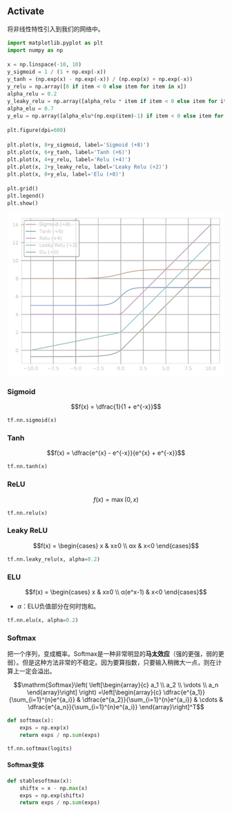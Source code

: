 ## Activate

将非线性特性引入到我们的网络中。

```py
import matplotlib.pyplot as plt
import numpy as np

x = np.linspace(-10, 10)
y_sigmoid = 1 / (1 + np.exp(-x))
y_tanh = (np.exp(x) - np.exp(-x)) / (np.exp(x) + np.exp(-x))
y_relu = np.array([0 if item < 0 else item for item in x])
alpha_relu = 0.2
y_leaky_relu = np.array([alpha_relu * item if item < 0 else item for item in x])
alpha_elu = 0.7
y_elu = np.array([alpha_elu*(np.exp(item)-1) if item < 0 else item for item in x])

plt.figure(dpi=600)

plt.plot(x, 8+y_sigmoid, label='Sigmoid (+8)')
plt.plot(x, 6+y_tanh, label='Tanh (+6)')
plt.plot(x, 4+y_relu, label='Relu (+4)')
plt.plot(x, 2+y_leaky_relu, label='Leaky Relu (+2)')
plt.plot(x, 0+y_elu, label='Elu (+0)')

plt.grid()
plt.legend()
plt.show()
```

![activate](./images/activate.png)

### Sigmoid

$$f(x) = \dfrac{1}{1 + e^{-x}}$$

```py
tf.nn.sigmoid(x)
```

### Tanh

$$f(x) = \dfrac{e^{x} - e^{-x}}{e^{x} + e^{-x}}$$

```py
tf.nn.tanh(x)
```

### ReLU

$$f(x) = \max(0, x)$$

```py
tf.nn.relu(x)
```

### Leaky ReLU

$$f(x) = \begin{cases}
    x   & x≥0
\\  αx  & x<0
\end{cases}$$

```py
tf.nn.leaky_relu(x, alpha=0.2)
```

### ELU

$$f(x) = \begin{cases}
    x           & x≥0
\\  α(e^x-1)    & x<0
\end{cases}$$

- $α$：ELU负值部分在何时饱和。

```py
tf.nn.elu(x, alpha=0.2)
```

### Softmax

把一个序列，变成概率。Softmax是一种非常明显的**马太效应**（强的更强，弱的更弱）。但是这种方法非常的不稳定。因为要算指数，只要输入稍微大一点，则在计算上一定会溢出。

$$\mathrm{Softmax}\left(
    \left[\begin{array}{c} a_1 \\ a_2 \\ \vdots \\ a_n \end{array}\right]
\right) =\left[\begin{array}{c}
    \dfrac{e^{a_1}}{\sum_{i=1}^{n}e^{a_i}}
&   \dfrac{e^{a_2}}{\sum_{i=1}^{n}e^{a_i}}
&   \cdots
&   \dfrac{e^{a_n}}{\sum_{i=1}^{n}e^{a_i}}
\end{array}\right]^T$$

```py
def softmax(x):
    exps = np.exp(x)
    return exps / np.sum(exps)
```

```py
tf.nn.softmax(logits)
```

#### Softmax变体

```py
def stablesoftmax(x):
    shiftx = x - np.max(x)
    exps = np.exp(shiftx)
    return exps / np.sum(exps)
```
